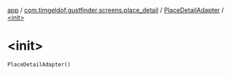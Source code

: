 [app](../../index.md) / [com.timgeldof.gustfinder.screens.place_detail](../index.md) / [PlaceDetailAdapter](index.md) / [&lt;init&gt;](./-init-.md)

# &lt;init&gt;

`PlaceDetailAdapter()`